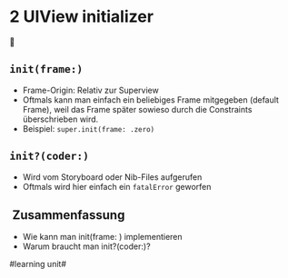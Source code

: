 # 2 UIView initializer
🛫

## `init(frame:)`

- Frame-Origin: Relativ zur Superview
- Oftmals kann man einfach ein beliebiges Frame mitgegeben (default Frame), weil das Frame später sowieso durch die Constraints überschrieben wird.
- Beispiel: `super.init(frame: .zero)`


## `init?(coder:)`

- Wird vom Storyboard oder Nib-Files aufgerufen
- Oftmals wird hier einfach ein `fatalError` geworfen

##  Zusammenfassung
- Wie kann man init(frame: ) implementieren
- Warum braucht man init?(coder:)?

#learning unit#